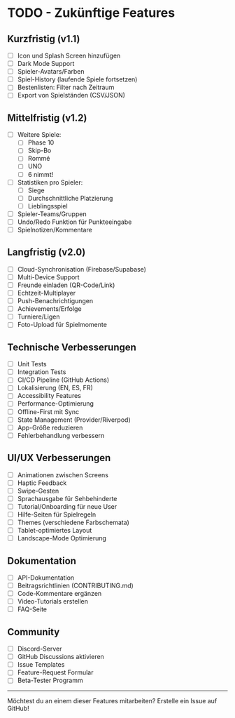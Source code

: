 # TODO - Zukünftige Features

## Kurzfristig (v1.1)

- [ ] Icon und Splash Screen hinzufügen
- [ ] Dark Mode Support
- [ ] Spieler-Avatars/Farben
- [ ] Spiel-History (laufende Spiele fortsetzen)
- [ ] Bestenlisten: Filter nach Zeitraum
- [ ] Export von Spielständen (CSV/JSON)

## Mittelfristig (v1.2)

- [ ] Weitere Spiele:
  - [ ] Phase 10
  - [ ] Skip-Bo
  - [ ] Rommé
  - [ ] UNO
  - [ ] 6 nimmt!
- [ ] Statistiken pro Spieler:
  - [ ] Siege
  - [ ] Durchschnittliche Platzierung
  - [ ] Lieblingsspiel
- [ ] Spieler-Teams/Gruppen
- [ ] Undo/Redo Funktion für Punkteeingabe
- [ ] Spielnotizen/Kommentare

## Langfristig (v2.0)

- [ ] Cloud-Synchronisation (Firebase/Supabase)
- [ ] Multi-Device Support
- [ ] Freunde einladen (QR-Code/Link)
- [ ] Echtzeit-Multiplayer
- [ ] Push-Benachrichtigungen
- [ ] Achievements/Erfolge
- [ ] Turniere/Ligen
- [ ] Foto-Upload für Spielmomente

## Technische Verbesserungen

- [ ] Unit Tests
- [ ] Integration Tests
- [ ] CI/CD Pipeline (GitHub Actions)
- [ ] Lokalisierung (EN, ES, FR)
- [ ] Accessibility Features
- [ ] Performance-Optimierung
- [ ] Offline-First mit Sync
- [ ] State Management (Provider/Riverpod)
- [ ] App-Größe reduzieren
- [ ] Fehlerbehandlung verbessern

## UI/UX Verbesserungen

- [ ] Animationen zwischen Screens
- [ ] Haptic Feedback
- [ ] Swipe-Gesten
- [ ] Sprachausgabe für Sehbehinderte
- [ ] Tutorial/Onboarding für neue User
- [ ] Hilfe-Seiten für Spielregeln
- [ ] Themes (verschiedene Farbschemata)
- [ ] Tablet-optimiertes Layout
- [ ] Landscape-Mode Optimierung

## Dokumentation

- [ ] API-Dokumentation
- [ ] Beitragsrichtlinien (CONTRIBUTING.md)
- [ ] Code-Kommentare ergänzen
- [ ] Video-Tutorials erstellen
- [ ] FAQ-Seite

## Community

- [ ] Discord-Server
- [ ] GitHub Discussions aktivieren
- [ ] Issue Templates
- [ ] Feature-Request Formular
- [ ] Beta-Tester Programm

---

Möchtest du an einem dieser Features mitarbeiten? Erstelle ein Issue auf GitHub!
